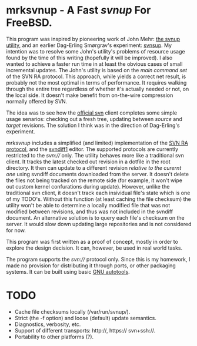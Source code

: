 mrksvnup - A Fast _svnup_ For FreeBSD.
======================================


This program was inspired by pioneering work of John Mehr: [the svnup
utility](http://jcm.dsl.visi.com/freebsd/svnup/), and an earlier
Dag-Erling Smørgrav's experiment:
[svnsup](http://svnweb.freebsd.org/base/user/des/svnsup/).  My intention
was to resolve some John's utility's problems of resource usage found by
the time of this writing (hopefully it will be improved).  I also wanted
to achieve a faster run time in at least the obvious cases of small
incremental updates.  The John's utility is based on the _main command
set_ of the SVN RA protocol.  This approach, while yields a correct net
result, is probably not the most optimal in terms of performance. It
requires walking through the entire tree regardless of whether it's
actually needed or not, on the local side.  It doesn't make benefit from
on-the-wire compression normally offered by SVN.

The idea was to see how the [official svn](http://subversion.apache.org/)
client completes some simple usage senarios: checking out a fresh tree,
updating between _source_ and _target_ revisions. The solution I think was
in the direction of Dag-Erling's experiment.

_mrksvnup_ includes a simplified (and limited) implementation of the [SVN
RA protocol][1], and the [svndiff1][2] editor. The supported protocols are
currently restricted to the _svn://_ only. The utility behaves more
like a traditional svn client.  It tracks the latest checked out revision
in a dotfile in the root directory.  It then can update to a different
revision _relative to the curernt one_ using svndiff documents downloaded
from the server. It doesn't delete the files not being tracked on the
remote side (for example, it won't wipe out custom kernel confurations
during update).  However, unlike the traditional svn client, it doesn't
track each insividual file's state which is one of my TODO's. Without this
function (at least caching the file checksum) the utility won't be able to
determine a locally modified file that was not modified between revisions,
and thus was not included in the svndiff document. An alternative solution
is to query each file's checksum on the server. It would slow down
updating large repositories and is not considered for now.

This program was first written as a proof of concept, mostly in order to
explore the design decision. It can, however, be used in real world tasks.

The program supports the _svn://_ protocol only. Since this is my
homework, I made no provision for distributing it through ports, or other
packaging systems. It can be built using basic [GNU autotools][4].

TODO
====

* Cache file checksums locally (/var/run/svnup/<localpath>).
* Strict (the -f option) and loose (default) update semantics.
* Diagnostics, verbosity, etc.
* Support of different transports: http://, https:// svn+ssh://.
* Portability to other platforms (?).


[1]: http://svn.apache.org/repos/asf/subversion/trunk/subversion/libsvn_ra_svn/protocol "RA SVN Protocol Specification"
[2]: http://svn.apache.org/repos/asf/subversion/trunk/notes/svndiff
[3]: https://metacpan.org/module/Parse::SVNDiff
[4]: http://en.wikipedia.org/wiki/GNU_build_system 

